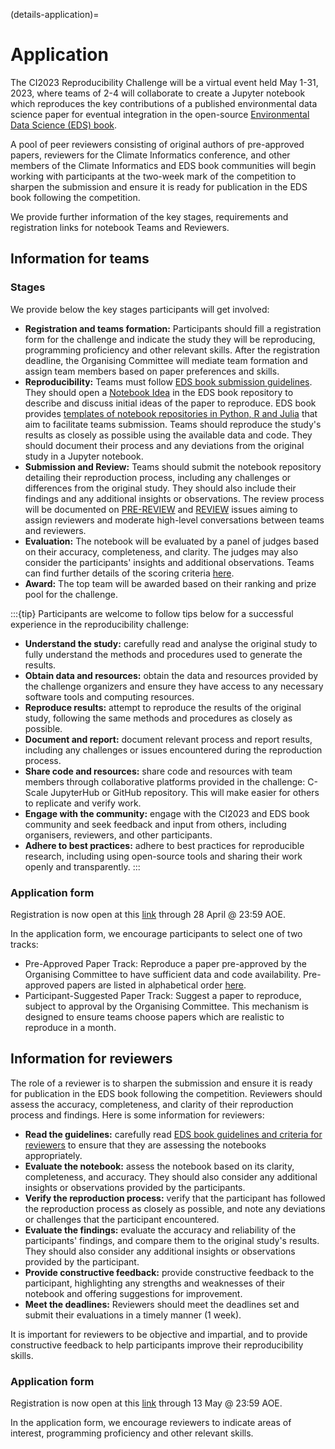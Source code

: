 (details-application)=

# Application

The CI2023 Reproducibility Challenge will be a virtual event held May 1-31, 2023, where teams of 2-4 will collaborate to create a Jupyter notebook which reproduces the key contributions of a published environmental data science paper for eventual integration in the open-source [Environmental Data Science (EDS) book](https://edsbook.org/). 

A pool of peer reviewers consisting of original authors of pre-approved papers, reviewers for the Climate Informatics conference, and other members of the Climate Informatics and EDS book communities will begin working with participants at the two-week mark of the competition to sharpen the submission and ensure it is ready for publication in the EDS book following the competition.

We provide further information of the key stages, requirements and registration links for notebook Teams and Reviewers.

## Information for teams

### Stages

We provide below the key stages participants will get involved:

* **Registration and teams formation:** Participants should fill a registration form for the challenge and indicate the study they will be reproducing, programming proficiency and other relevant skills. After the registration deadline, the Organising Committee will mediate team formation and assign team members based on paper preferences and skills.
* **Reproducibility:** Teams must follow [EDS book submission guidelines](https://edsbook.org/publishing/guidelines.html#guidelines-for-eds-book-notebooks). They should open a [Notebook Idea](https://edsbook.org/publishing/guidelines/guidelines-authors.html#notebook-idea) in the EDS book repository to describe and discuss initial ideas of the paper to reproduce. EDS book provides [templates of notebook repositories in Python, R and Julia](https://edsbook.org/publishing/guidelines/guidelines-authors.html#notebook-repository) that aim to facilitate teams submission. Teams should reproduce the study's results as closely as possible using the available data and code. They should document their process and any deviations from the original study in a Jupyter notebook.
* **Submission and Review:** Teams should submit the notebook repository detailing their reproduction process, including any challenges or differences from the original study. They should also include their findings and any additional insights or observations. The review process will be documented on [PRE-REVIEW](https://edsbook.org/publishing/guidelines/guidelines-authors.html#pre-review) and [REVIEW](https://edsbook.org/publishing/guidelines/guidelines-authors.html#review) issues aiming to assign reviewers and moderate high-level conversations between teams and reviewers. 
* **Evaluation:** The notebook will be evaluated by a panel of judges based on their accuracy, completeness, and clarity. The judges may also consider the participants' insights and additional observations. Teams can find further details of the scoring criteria [here](details-judging).
* **Award:** The top team will be awarded based on their ranking and prize pool for the challenge.

:::{tip}
Participants are welcome to follow tips below for a successful experience in the reproducibility challenge:

* **Understand the study:** carefully read and analyse the original study to fully understand the methods and procedures used to generate the results.
* **Obtain data and resources:** obtain the data and resources provided by the challenge organizers and ensure they have access to any necessary software tools and computing resources. 
* **Reproduce results:** attempt to reproduce the results of the original study, following the same methods and procedures as closely as possible.
* **Document and report:** document relevant process and report results, including any challenges or issues encountered during the reproduction process.
* **Share code and resources:** share code and resources with team members through collaborative platforms provided in the challenge: C-Scale JupyterHub or GitHub repository. This will make easier for others to replicate and verify work.
* **Engage with the community:** engage with the CI2023 and EDS book community and seek feedback and input from others, including organisers, reviewers, and other participants.
* **Adhere to best practices:** adhere to best practices for reproducible research, including using open-source tools and sharing their work openly and transparently.
:::

### Application form

Registration is now open at this [link](https://forms.gle/ixRizjFYP3BxycEfA) through 28 April @ 23:59 AOE.

In the application form, we encourage participants to select one of two tracks:

* Pre-Approved Paper Track: Reproduce a paper pre-approved by the Organising Committee to have sufficient data and code availability. Pre-approved papers are listed in alphabetical order [here](https://docs.google.com/spreadsheets/d/1fKmt3B5RJjJ0V0CfUksNQr2rZVCkxOO015b_2fwOzpg/edit?usp=sharing).
* Participant-Suggested Paper Track: Suggest a paper to reproduce, subject to approval by the Organising Committee. This mechanism is designed to ensure teams choose papers which are realistic to reproduce in a month.

## Information for reviewers

The role of a reviewer is to sharpen the submission and ensure it is ready for publication in the EDS book following the competition. 
Reviewers should assess the accuracy, completeness, and clarity of their reproduction process and findings. 
Here is some information for reviewers:

* **Read the guidelines:** carefully read [EDS book guidelines and criteria for reviewers](https://edsbook.org/publishing/guidelines/guidelines-reviewers.html) to ensure that they are assessing the notebooks appropriately. 
* **Evaluate the notebook:** assess the notebook based on its clarity, completeness, and accuracy. They should also consider any additional insights or observations provided by the participants. 
* **Verify the reproduction process:** verify that the participant has followed the reproduction process as closely as possible, and note any deviations or challenges that the participant encountered.
* **Evaluate the findings:** evaluate the accuracy and reliability of the participants' findings, and compare them to the original study's results. They should also consider any additional insights or observations provided by the participant. 
* **Provide constructive feedback:** provide constructive feedback to the participant, highlighting any strengths and weaknesses of their notebook and offering suggestions for improvement.
* **Meet the deadlines:** Reviewers should meet the deadlines set and submit their evaluations in a timely manner (1 week).

It is important for reviewers to be objective and impartial, and to provide constructive feedback to help participants improve their reproducibility skills. 

### Application form

Registration is now open at this [link]() through 13 May @ 23:59 AOE.

In the application form, we encourage reviewers to indicate areas of interest, programming proficiency and other relevant skills.